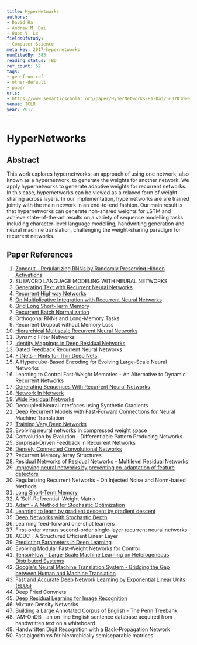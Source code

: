 ```yaml
---
title: HyperNetworks
authors:
- David Ha
- Andrew M. Dai
- Quoc V. Le
fieldsOfStudy:
- Computer Science
meta_key: 2017-hypernetworks
numCitedBy: 383
reading_status: TBD
ref_count: 62
tags:
- gen-from-ref
- other-default
- paper
urls:
- https://www.semanticscholar.org/paper/HyperNetworks-Ha-Dai/563783de03452683a9206e85fe6d661714436686?sort=total-citations
venue: ICLR
year: 2017
---
```


# HyperNetworks

## Abstract

This work explores hypernetworks: an approach of using one network, also known as a hypernetwork, to generate the weights for another network. We apply hypernetworks to generate adaptive weights for recurrent networks. In this case, hypernetworks can be viewed as a relaxed form of weight-sharing across layers. In our implementation, hypernetworks are are trained jointly with the main network in an end-to-end fashion. Our main result is that hypernetworks can generate non-shared weights for LSTM and achieve state-of-the-art results on a variety of sequence modelling tasks including character-level language modelling, handwriting generation and neural machine translation, challenging the weight-sharing paradigm for recurrent networks.

## Paper References

1. [Zoneout - Regularizing RNNs by Randomly Preserving Hidden Activations](2017-zoneout-regularizing-rnns-by-randomly-preserving-hidden-activations.md)
2. SUBWORD LANGUAGE MODELING WITH NEURAL NETWORKS
3. [Generating Text with Recurrent Neural Networks](2011-generating-text-with-recurrent-neural-networks.md)
4. [Recurrent Highway Networks](2017-recurrent-highway-networks.md)
5. [On Multiplicative Integration with Recurrent Neural Networks](2016-on-multiplicative-integration-with-recurrent-neural-networks.md)
6. [Grid Long Short-Term Memory](2016-grid-long-short-term-memory.md)
7. [Recurrent Batch Normalization](2017-recurrent-batch-normalization.md)
8. Orthogonal RNNs and Long-Memory Tasks
9. Recurrent Dropout without Memory Loss
10. [Hierarchical Multiscale Recurrent Neural Networks](2017-hierarchical-multiscale-recurrent-neural-networks.md)
11. Dynamic Filter Networks
12. [Identity Mappings in Deep Residual Networks](2016-identity-mappings-in-deep-residual-networks.md)
13. Gated Feedback Recurrent Neural Networks
14. [FitNets - Hints for Thin Deep Nets](2015-fitnets-hints-for-thin-deep-nets.md)
15. A Hypercube-Based Encoding for Evolving Large-Scale Neural Networks
16. Learning to Control Fast-Weight Memories - An Alternative to Dynamic Recurrent Networks
17. [Generating Sequences With Recurrent Neural Networks](2013-generating-sequences-with-recurrent-neural-networks.md)
18. [Network In Network](2014-network-in-network.md)
19. [Wide Residual Networks](2016-wide-residual-networks.md)
20. Decoupled Neural Interfaces using Synthetic Gradients
21. Deep Recurrent Models with Fast-Forward Connections for Neural Machine Translation
22. [Training Very Deep Networks](2015-training-very-deep-networks.md)
23. Evolving neural networks in compressed weight space
24. Convolution by Evolution - Differentiable Pattern Producing Networks
25. Surprisal-Driven Feedback in Recurrent Networks
26. [Densely Connected Convolutional Networks](2017-densely-connected-convolutional-networks.md)
27. Recurrent Memory Array Structures
28. Residual Networks of Residual Networks - Multilevel Residual Networks
29. [Improving neural networks by preventing co-adaptation of feature detectors](2012-improving-neural-networks-by-preventing-co-adaptation-of-feature-detectors.md)
30. Regularizing Recurrent Networks - On Injected Noise and Norm-based Methods
31. [Long Short-Term Memory](1997-long-short-term-memory.md)
32. A ‘Self-Referential' Weight Matrix
33. [Adam - A Method for Stochastic Optimization](2015-adam-a-method-for-stochastic-optimization.md)
34. [Learning to learn by gradient descent by gradient descent](2016-learning-to-learn-by-gradient-descent-by-gradient-descent.md)
35. [Deep Networks with Stochastic Depth](2016-deep-networks-with-stochastic-depth.md)
36. Learning feed-forward one-shot learners
37. First-order versus second-order single-layer recurrent neural networks
38. ACDC - A Structured Efficient Linear Layer
39. [Predicting Parameters in Deep Learning](2013-predicting-parameters-in-deep-learning.md)
40. Evolving Modular Fast-Weight Networks for Control
41. [TensorFlow - Large-Scale Machine Learning on Heterogeneous Distributed Systems](2016-tensorflow-large-scale-machine-learning-on-heterogeneous-distributed-systems.md)
42. [Google's Neural Machine Translation System - Bridging the Gap between Human and Machine Translation](2016-google-s-neural-machine-translation-system-bridging-the-gap-between-human-and-machine-translation.md)
43. [Fast and Accurate Deep Network Learning by Exponential Linear Units (ELUs)](2016-fast-and-accurate-deep-network-learning-by-exponential-linear-units-elus.md)
44. Deep Fried Convnets
45. [Deep Residual Learning for Image Recognition](2016-deep-residual-learning-for-image-recognition.md)
46. Mixture Density Networks
47. Building a Large Annotated Corpus of English - The Penn Treebank
48. IAM-OnDB - an on-line English sentence database acquired from handwritten text on a whiteboard
49. Handwritten Digit Recognition with a Back-Propagation Network
50. Fast algorithms for hierarchically semiseparable matrices

